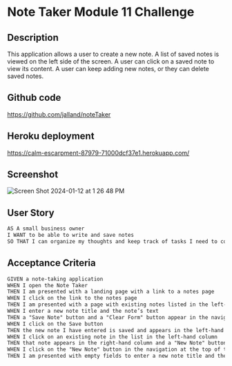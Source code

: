 # Note Taker Module 11 Challenge

## Description

This application allows a user to create a new note. A list of saved notes is viewed on the left side of the screen. A user can click on a saved note to view its content. A user can keep adding new notes, or they can delete saved notes. 

## Github code
https://github.com/jalland/noteTaker 


## Heroku deployment
https://calm-escarpment-87979-71000dcf37e1.herokuapp.com/ 

## Screenshot
![Screen Shot 2024-01-12 at 1 26 48 PM](https://github.com/jalland/noteTaker/assets/15932648/dad771fb-3ac7-4343-897f-db1c6dec443b)



## User Story

```md
AS A small business owner
I WANT to be able to write and save notes
SO THAT I can organize my thoughts and keep track of tasks I need to complete
```

## Acceptance Criteria

```md
GIVEN a note-taking application
WHEN I open the Note Taker
THEN I am presented with a landing page with a link to a notes page
WHEN I click on the link to the notes page
THEN I am presented with a page with existing notes listed in the left-hand column, plus empty fields to enter a new note title and the note’s text in the right-hand column
WHEN I enter a new note title and the note’s text
THEN a "Save Note" button and a "Clear Form" button appear in the navigation at the top of the page
WHEN I click on the Save button
THEN the new note I have entered is saved and appears in the left-hand column with the other existing notes and the buttons in the navigation disappear
WHEN I click on an existing note in the list in the left-hand column
THEN that note appears in the right-hand column and a "New Note" button appears in the navigation
WHEN I click on the "New Note" button in the navigation at the top of the page
THEN I am presented with empty fields to enter a new note title and the note’s text in the right-hand column and the button disappears
```

